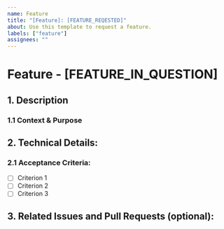 ```yaml
---
name: Feature
title: "[Feature]: [FEATURE_REQESTED]"
about: Use this template to request a feature.
labels: ["feature"]
assignees: ""
---
```


# Feature - [FEATURE_IN_QUESTION]

## 1. Description

<!-- Explain the feature with full context -->

### 1.1 Context & Purpose
<!-- Detailed explanation of the task or feature, including its context and purpose -->

## 2. Technical Details:
<!-- Technical requirements or specifications -->

### 2.1 Acceptance Criteria:
   - [ ] Criterion 1
   - [ ] Criterion 2
   - [ ] Criterion 3

## 3. Related Issues and Pull Requests (optional):
